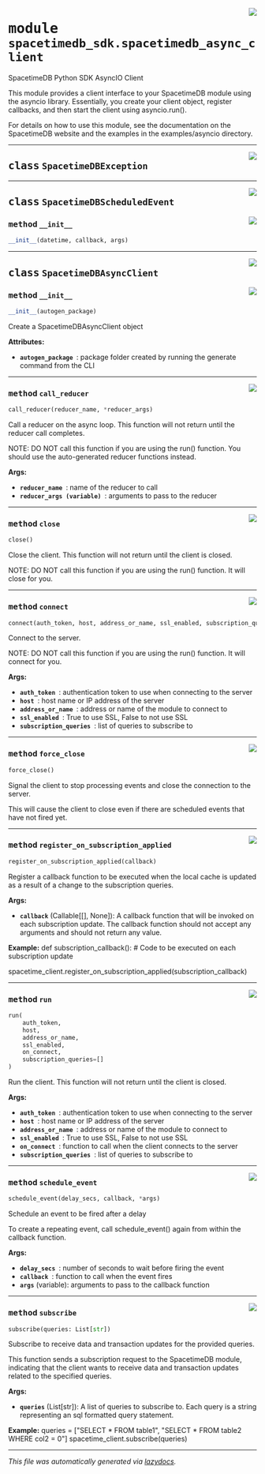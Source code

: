 <!-- markdownlint-disable -->

<a href="..\src\spacetimedb_sdk\spacetimedb_async_client.py#L0"><img align="right" style="float:right;" src="https://img.shields.io/badge/-source-cccccc?style=flat-square"></a>

# <kbd>module</kbd> `spacetimedb_sdk.spacetimedb_async_client`
SpacetimeDB Python SDK AsyncIO Client 

This module provides a client interface to your SpacetimeDB module using the asyncio library. Essentially, you create your client object, register callbacks, and then start the client using asyncio.run(). 

For details on how to use this module, see the documentation on the SpacetimeDB website and the examples in the examples/asyncio directory.  



---

<a href="..\src\spacetimedb_sdk\spacetimedb_async_client.py#L21"><img align="right" style="float:right;" src="https://img.shields.io/badge/-source-cccccc?style=flat-square"></a>

## <kbd>class</kbd> `SpacetimeDBException`








---

<a href="..\src\spacetimedb_sdk\spacetimedb_async_client.py#L25"><img align="right" style="float:right;" src="https://img.shields.io/badge/-source-cccccc?style=flat-square"></a>

## <kbd>class</kbd> `SpacetimeDBScheduledEvent`




<a href="..\src\spacetimedb_sdk\spacetimedb_async_client.py#L26"><img align="right" style="float:right;" src="https://img.shields.io/badge/-source-cccccc?style=flat-square"></a>

### <kbd>method</kbd> `__init__`

```python
__init__(datetime, callback, args)
```









---

<a href="..\src\spacetimedb_sdk\spacetimedb_async_client.py#L32"><img align="right" style="float:right;" src="https://img.shields.io/badge/-source-cccccc?style=flat-square"></a>

## <kbd>class</kbd> `SpacetimeDBAsyncClient`




<a href="..\src\spacetimedb_sdk\spacetimedb_async_client.py#L39"><img align="right" style="float:right;" src="https://img.shields.io/badge/-source-cccccc?style=flat-square"></a>

### <kbd>method</kbd> `__init__`

```python
__init__(autogen_package)
```

Create a SpacetimeDBAsyncClient object 



**Attributes:**
 
 - <b>`autogen_package `</b>:  package folder created by running the generate command from the CLI 




---

<a href="..\src\spacetimedb_sdk\spacetimedb_async_client.py#L239"><img align="right" style="float:right;" src="https://img.shields.io/badge/-source-cccccc?style=flat-square"></a>

### <kbd>method</kbd> `call_reducer`

```python
call_reducer(reducer_name, *reducer_args)
```

Call a reducer on the async loop. This function will not return until the reducer call completes. 

NOTE: DO NOT call this function if you are using the run() function. You should use the auto-generated reducer functions instead. 



**Args:**
 
 - <b>`reducer_name `</b>:  name of the reducer to call 
 - <b>`reducer_args (variable) `</b>:  arguments to pass to the reducer 

---

<a href="..\src\spacetimedb_sdk\spacetimedb_async_client.py#L271"><img align="right" style="float:right;" src="https://img.shields.io/badge/-source-cccccc?style=flat-square"></a>

### <kbd>method</kbd> `close`

```python
close()
```

Close the client. This function will not return until the client is closed. 

NOTE: DO NOT call this function if you are using the run() function. It will close for you. 

---

<a href="..\src\spacetimedb_sdk\spacetimedb_async_client.py#L187"><img align="right" style="float:right;" src="https://img.shields.io/badge/-source-cccccc?style=flat-square"></a>

### <kbd>method</kbd> `connect`

```python
connect(auth_token, host, address_or_name, ssl_enabled, subscription_queries=[])
```

Connect to the server. 

NOTE: DO NOT call this function if you are using the run() function. It will connect for you. 



**Args:**
 
 - <b>`auth_token `</b>:  authentication token to use when connecting to the server 
 - <b>`host `</b>:  host name or IP address of the server 
 - <b>`address_or_name `</b>:  address or name of the module to connect to 
 - <b>`ssl_enabled `</b>:  True to use SSL, False to not use SSL 
 - <b>`subscription_queries `</b>:  list of queries to subscribe to 

---

<a href="..\src\spacetimedb_sdk\spacetimedb_async_client.py#L120"><img align="right" style="float:right;" src="https://img.shields.io/badge/-source-cccccc?style=flat-square"></a>

### <kbd>method</kbd> `force_close`

```python
force_close()
```

Signal the client to stop processing events and close the connection to the server. 

This will cause the client to close even if there are scheduled events that have not fired yet. 

---

<a href="..\src\spacetimedb_sdk\spacetimedb_async_client.py#L84"><img align="right" style="float:right;" src="https://img.shields.io/badge/-source-cccccc?style=flat-square"></a>

### <kbd>method</kbd> `register_on_subscription_applied`

```python
register_on_subscription_applied(callback)
```

Register a callback function to be executed when the local cache is updated as a result of a change to the subscription queries. 



**Args:**
 
 - <b>`callback`</b> (Callable[[], None]):  A callback function that will be invoked on each subscription update.  The callback function should not accept any arguments and should not return any value. 



**Example:**
 def subscription_callback():  # Code to be executed on each subscription update 

spacetime_client.register_on_subscription_applied(subscription_callback) 

---

<a href="..\src\spacetimedb_sdk\spacetimedb_async_client.py#L133"><img align="right" style="float:right;" src="https://img.shields.io/badge/-source-cccccc?style=flat-square"></a>

### <kbd>method</kbd> `run`

```python
run(
    auth_token,
    host,
    address_or_name,
    ssl_enabled,
    on_connect,
    subscription_queries=[]
)
```

Run the client. This function will not return until the client is closed. 



**Args:**
 
 - <b>`auth_token `</b>:  authentication token to use when connecting to the server 
 - <b>`host `</b>:  host name or IP address of the server 
 - <b>`address_or_name `</b>:  address or name of the module to connect to 
 - <b>`ssl_enabled `</b>:  True to use SSL, False to not use SSL 
 - <b>`on_connect `</b>:  function to call when the client connects to the server 
 - <b>`subscription_queries `</b>:  list of queries to subscribe to 

---

<a href="..\src\spacetimedb_sdk\spacetimedb_async_client.py#L51"><img align="right" style="float:right;" src="https://img.shields.io/badge/-source-cccccc?style=flat-square"></a>

### <kbd>method</kbd> `schedule_event`

```python
schedule_event(delay_secs, callback, *args)
```

Schedule an event to be fired after a delay 

To create a repeating event, call schedule_event() again from within the callback function. 



**Args:**
 
 - <b>`delay_secs `</b>:  number of seconds to wait before firing the event 
 - <b>`callback `</b>:  function to call when the event fires 
 - <b>`args`</b> (variable):  arguments to pass to the callback function 

---

<a href="..\src\spacetimedb_sdk\spacetimedb_async_client.py#L102"><img align="right" style="float:right;" src="https://img.shields.io/badge/-source-cccccc?style=flat-square"></a>

### <kbd>method</kbd> `subscribe`

```python
subscribe(queries: List[str])
```

Subscribe to receive data and transaction updates for the provided queries. 

This function sends a subscription request to the SpacetimeDB module, indicating that the client wants to receive data and transaction updates related to the specified queries. 



**Args:**
 
 - <b>`queries`</b> (List[str]):  A list of queries to subscribe to. Each query is a string representing  an sql formatted query statement. 



**Example:**
 queries = ["SELECT * FROM table1", "SELECT * FROM table2 WHERE col2 = 0"] spacetime_client.subscribe(queries) 




---

_This file was automatically generated via [lazydocs](https://github.com/ml-tooling/lazydocs)._
